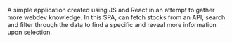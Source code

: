 A simple application created using JS and React in an attempt to gather more webdev knowledge. In this SPA, can fetch stocks from an API, search and filter through the data to find a specific and reveal more information upon selection.
